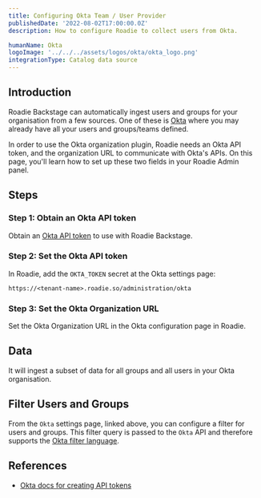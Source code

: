 ```yaml
---
title: Configuring Okta Team / User Provider
publishedDate: '2022-08-02T17:00:00.0Z'
description: How to configure Roadie to collect users from Okta.

humanName: Okta
logoImage: '../../../assets/logos/okta/okta_logo.png'
integrationType: Catalog data source
---
```


## Introduction

Roadie Backstage can automatically ingest users and groups for your organisation from a few sources. One of these is [Okta](https://www.okta.com/) where you may already have all your users and groups/teams defined.

In order to use the Okta organization plugin, Roadie needs an Okta API token, and the organization URL to communicate with Okta's APIs. On this page, you'll learn how to set up these two fields in your Roadie Admin panel. 


## Steps

### Step 1: Obtain an Okta API token
Obtain an [Okta API token](https://developer.okta.com/docs/guides/create-an-api-token/) to use with Roadie Backstage.

### Step 2: Set the Okta API token

In Roadie, add the `OKTA_TOKEN` secret at the Okta settings page:

```text
https://<tenant-name>.roadie.so/administration/okta
```

### Step 3: Set the Okta Organization URL

Set the Okta Organization URL in the Okta configuration page in Roadie.


## Data

It will ingest a subset of data for all groups and all users in your Okta organisation.

## Filter Users and Groups

From the `Okta` settings page, linked above, you can configure a filter for users and groups. This filter query is passed to the `Okta` API and therefore supports the [Okta filter language](https://developer.okta.com/docs/reference/api/users/#list-users-with-a-filter). 

## References

- [Okta docs for creating API tokens](https://developer.okta.com/docs/guides/create-an-api-token/)
